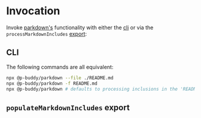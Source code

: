 # Invocation

Invoke [parkdown's]() functionality with either the [cli](#cli-inclusions) or via the `processMarkdownIncludes` [export](#populateMarkdownIncludes-export):

## CLI

The following commands are all equivalent:
```bash
npx @p-buddy/parkdown --file ./README.md
npx @p-buddy/parkdown -f README.md
npx @p-buddy/parkdown # defaults to processing inclusions in the 'README.md' file of the current working directory
```

## `populateMarkdownIncludes` export

[](./code/inclusions.ts?region=replace(pkg,'''@p-buddy_slash_parkdown''',_))